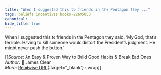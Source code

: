 ```yaml
---
title: "When I suggested this to friends in the Pentagon they ..."
tags: beliefs incentives books-22695053
canonical: 
hide_title: true
---
```


When I suggested this to friends in the Pentagon they said, ‘My God, that’s terrible. Having to kill someone would distort the President’s judgment. He might never push the button.’


[[_Source_: An Easy & Proven Way to Build Good Habits & Break Bad Ones<br>
_Author_: 📕 James Clear<br>
_More_: [Readwise URL](https://readwise.io/open/446271377){:target="_blank"}
::wrap]]